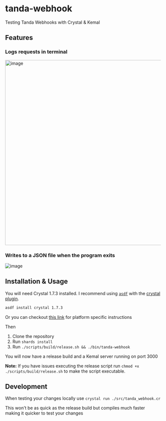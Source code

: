 # tanda-webhook

Testing Tanda Webhooks with Crystal & Kemal

## Features
### Logs requests in terminal
<img width="600" alt="image" src="https://user-images.githubusercontent.com/13454550/229538252-c735b54f-18f7-47b8-9102-540f6dab5964.png">

### Writes to a JSON file when the program exits

![image](https://user-images.githubusercontent.com/13454550/229538913-bbe5827f-94c6-410a-a4ef-313e9c26bec7.png)


## Installation & Usage

You will need Crystal 1.7.3 installed. I recommend using [`asdf`](https://github.com/asdf-vm/asdf) with the [crystal plugin](https://github.com/asdf-community/asdf-crystal).
```sh
asdf install crystal 1.7.3
```
Or you can checkout [this link](https://crystal-lang.org/install/) for platform specific instructions

Then
1. Clone the repository
2. Run `shards install`
3. Run `./scripts/build/release.sh && ./bin/tanda-webhook`

You will now have a release build and a Kemal server running on port 3000

**Note:** If you have issues executing the release script run `chmod +x ./scripts/build/release.sh` to make the script executable.

## Development
When testing your changes locally use `crystal run ./src/tanda_webhook.cr`

This won't be as quick as the release build but compiles much faster making it quicker to test your changes
